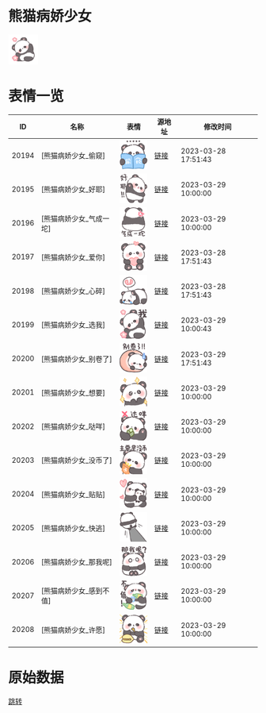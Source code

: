 # 熊猫病娇少女

<img src="./cover.png" height="60" alt="cover" />

# 表情一览

|ID|名称|表情|源地址|修改时间|
|----|----|----|----|----|
|20194|[熊猫病娇少女_偷窥]|<img src="./pic/020194_%5B熊猫病娇少女_偷窥%5D.png" height="60" alt="偷窥"/>|[链接](https://i0.hdslb.com/bfs/garb/e311af6ecc62d4ab994ecdc00382f4b230495ae5.png)|2023-03-28 17:51:43|
|20195|[熊猫病娇少女_好耶]|<img src="./pic/020195_%5B熊猫病娇少女_好耶%5D.png" height="60" alt="好耶"/>|[链接](https://i0.hdslb.com/bfs/garb/631fef1a783bdff5892819fe288681c9d958e53f.png)|2023-03-29 10:00:00|
|20196|[熊猫病娇少女_气成一坨]|<img src="./pic/020196_%5B熊猫病娇少女_气成一坨%5D.png" height="60" alt="气成一坨"/>|[链接](https://i0.hdslb.com/bfs/garb/e45bed34561861e879bb48b81e5ea62fc2a41020.png)|2023-03-29 10:00:00|
|20197|[熊猫病娇少女_爱你]|<img src="./pic/020197_%5B熊猫病娇少女_爱你%5D.png" height="60" alt="爱你"/>|[链接](https://i0.hdslb.com/bfs/garb/6ad6dd1b448c9ef3cf2f8970ec4731c85629dff6.png)|2023-03-28 17:51:43|
|20198|[熊猫病娇少女_心碎]|<img src="./pic/020198_%5B熊猫病娇少女_心碎%5D.png" height="60" alt="心碎"/>|[链接](https://i0.hdslb.com/bfs/garb/804441462b5910c745908491ec4349b4233cc65f.png)|2023-03-28 17:51:43|
|20199|[熊猫病娇少女_选我]|<img src="./pic/020199_%5B熊猫病娇少女_选我%5D.png" height="60" alt="选我"/>|[链接](https://i0.hdslb.com/bfs/garb/38fb9468a3f8411d4982274c7a132c6effe1f91c.png)|2023-03-29 10:00:43|
|20200|[熊猫病娇少女_别卷了]|<img src="./pic/020200_%5B熊猫病娇少女_别卷了%5D.png" height="60" alt="别卷了"/>|[链接](https://i0.hdslb.com/bfs/garb/657c3f595daa05f9da223af811ab3d788ecde5ea.png)|2023-03-29 17:51:43|
|20201|[熊猫病娇少女_想要]|<img src="./pic/020201_%5B熊猫病娇少女_想要%5D.png" height="60" alt="想要"/>|[链接](https://i0.hdslb.com/bfs/garb/a3f8dc269ee831b98c8e3e8ea6d66fe8a871b415.png)|2023-03-29 10:00:00|
|20202|[熊猫病娇少女_哒咩]|<img src="./pic/020202_%5B熊猫病娇少女_哒咩%5D.png" height="60" alt="哒咩"/>|[链接](https://i0.hdslb.com/bfs/garb/7ae433b6c1ada43e8414405c419a686f5ebbf6fa.png)|2023-03-29 10:00:00|
|20203|[熊猫病娇少女_没币了]|<img src="./pic/020203_%5B熊猫病娇少女_没币了%5D.png" height="60" alt="没币了"/>|[链接](https://i0.hdslb.com/bfs/garb/50c32d8863186d7820a55b105910f5f919916d77.png)|2023-03-29 10:00:00|
|20204|[熊猫病娇少女_贴贴]|<img src="./pic/020204_%5B熊猫病娇少女_贴贴%5D.png" height="60" alt="贴贴"/>|[链接](https://i0.hdslb.com/bfs/garb/d6cd5177d9972845e0885cec0f18a04b895125bc.png)|2023-03-29 10:00:00|
|20205|[熊猫病娇少女_快逃]|<img src="./pic/020205_%5B熊猫病娇少女_快逃%5D.png" height="60" alt="快逃"/>|[链接](https://i0.hdslb.com/bfs/garb/77caeec1d1eed0b6f3a82dd47541edf476cd15b9.png)|2023-03-29 10:00:00|
|20206|[熊猫病娇少女_那我呢]|<img src="./pic/020206_%5B熊猫病娇少女_那我呢%5D.png" height="60" alt="那我呢"/>|[链接](https://i0.hdslb.com/bfs/garb/965734e3a7bc91552307c6fe81290ab889ab7992.png)|2023-03-29 10:00:00|
|20207|[熊猫病娇少女_感到不值]|<img src="./pic/020207_%5B熊猫病娇少女_感到不值%5D.png" height="60" alt="感到不值"/>|[链接](https://i0.hdslb.com/bfs/garb/4d60b119755b729c104591c1c03833c68d1984ee.png)|2023-03-29 10:00:00|
|20208|[熊猫病娇少女_许愿]|<img src="./pic/020208_%5B熊猫病娇少女_许愿%5D.png" height="60" alt="许愿"/>|[链接](https://i0.hdslb.com/bfs/garb/f098b736951484cded46136099a70ec44c223308.png)|2023-03-29 10:00:00|

# 原始数据

[跳转](./raw.json)

